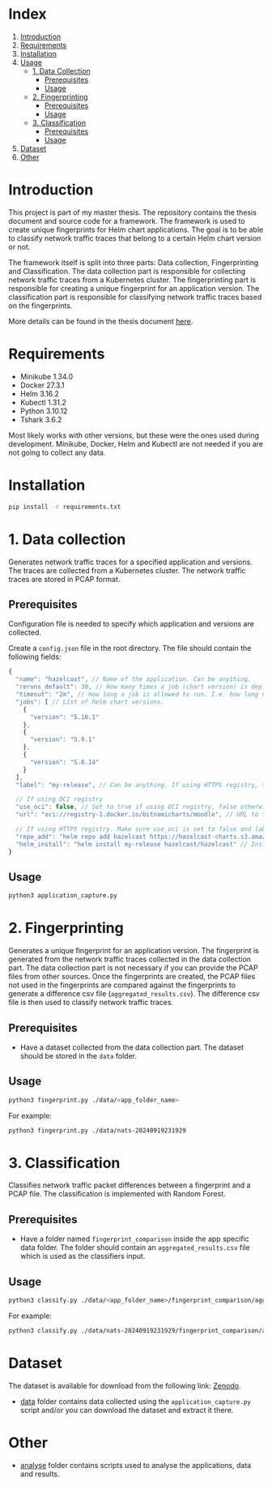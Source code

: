 # Index

1. [Introduction](#introduction)
2. [Requirements](#requirements)
3. [Installation](#installation)
4. [Usage](#usage)
   - [1. Data Collection](#1-data-collection)
     - [Prerequisites](#pre1)
     - [Usage](#use1)
   - [2. Fingerprinting](#2-fingerprinting)
     - [Prerequisites](#pre2)
     - [Usage](#use2)
   - [3. Classification](#3-classification)
     - [Prerequisites](#pre3)
     - [Usage](#use3)
5. [Dataset](#dataset)
6. [Other](#other)

# Introduction

This project is part of my master thesis. The repository contains the thesis document and source code for a framework. The framework is used to create unique fingerprints for Helm chart applications. The goal is to be able to classify network traffic traces that belong to a certain Helm chart version or not.

The framework itself is split into three parts: Data collection, Fingerprinting and Classification. The data collection part is responsible for collecting network traffic traces from a Kubernetes cluster. The fingerprinting part is responsible for creating a unique fingerprint for an application version. The classification part is responsible for classifying network traffic traces based on the fingerprints.

More details can be found in the thesis document [here](Version_Sensitive_Network_Traffic_Classification_for_Kubernetes_Applications.pdf).

# Requirements

- Minikube 1.34.0
- Docker 27.3.1
- Helm 3.16.2
- Kubectl 1.31.2
- Python 3.10.12
- Tshark 3.6.2

Most likely works with other versions, but these were the ones used during development. Minikube, Docker, Helm and Kubectl are not needed if you are not going to collect any data.

# Installation

```bash
pip install -r requirements.txt
```

# 1. Data collection

Generates network traffic traces for a specified application and versions. The traces are collected from a Kubernetes cluster. The network traffic traces are stored in PCAP format.
<a id="pre1"></a>

## Prerequisites

Configuration file is needed to specify which application and versions are collected.

Create a `config.json` file in the root directory. The file should contain the following fields:

```js
{
  "name": "hazelcast", // Name of the application. Can be anything.
  "reruns_default": 30, // How many times a job (chart version) is deployed.
  "timeout": "2m", // How long a job is allowed to run. I.e. how long network traffic is collected.
  "jobs": [ // List of helm chart versions.
    {
      "version": "5.10.1"
    },
    {
      "version": "5.9.1"
    },
    {
      "version": "5.8.14"
    }
  ],
  "label": "my-release", // Can be anything. If using HTTPS registry, this should match the label used in helm_install command.

  // If using OCI registry
  "use_oci": false, // Set to true if using OCI registry, false otherwise.
  "url": "oci://registry-1.docker.io/bitnamicharts/moodle", // URL to the OCI helm chart registry. Not needed if using HTTPS registry.

  // If using HTTPS registry. Make sure use_oci is set to false and label matches the helm install [label]",
  "repo_add": "helm repo add hazelcast https://hazelcast-charts.s3.amazonaws.com/", // Add repo command, if using HTTPS registry.
  "helm_install": "helm install my-release hazelcast/hazelcast" // Install command, if using HTTPS registry.
}
```

<a id="use1"></a>

## Usage

```bash
python3 application_capture.py
```

# 2. Fingerprinting

Generates a unique fingerprint for an application version. The fingerprint is generated from the network traffic traces collected in the data collection part. The data collection part is not necessary if you can provide the PCAP files from other sources. Once the fingerprints are created, the PCAP files not used in the fingerprints are compared against the fingerprints to generate a difference csv file (`aggregated_results.csv`). The difference csv file is then used to classify network traffic traces.
<a id="pre2"></a>

## Prerequisites

- Have a dataset collected from the data collection part. The dataset should be stored in the `data` folder.
  <a id="use2"></a>

## Usage

```bash
python3 fingerprint.py ./data/<app_folder_name>
```

For example:

```bash
python3 fingerprint.py ./data/nats-20240919231929
```

# 3. Classification

Classifies network traffic packet differences between a fingerprint and a PCAP file. The classification is implemented with Random Forest.

<a id="pre3"></a>

## Prerequisites

- Have a folder named `fingerprint_comparison` inside the app specific data folder. The folder should contain an `aggregated_results.csv` file which is used as the classifiers input.
  <a id="use3"></a>

## Usage

```bash
python3 classify.py ./data/<app_folder_name>/fingerprint_comparison/aggregated_results.csv
```

For example:

```bash
python3 classify.py ./data/nats-20240919231929/fingerprint_comparison/aggregated_results.csv
```

# Dataset

The dataset is available for download from the following link: [Zenodo](https://doi.org/10.5281/zenodo.14338912).

- [data](./data/README.md) folder contains data collected using the `application_capture.py` script and/or you can download the dataset and extract it there.

# Other

- [analyse](./analyse/README.md) folder contains scripts used to analyse the applications, data and results.
